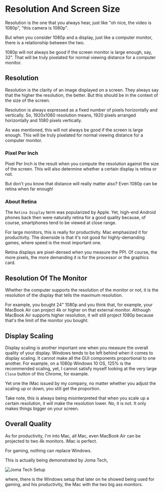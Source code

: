 # Resolution And Screen Size
Resolution is the one that you always
hear, just like "oh nice, the video is 1080p",
"this camera is 1080p".

But when you consider 1080p and a display,
just like a computer monitor,
there is a relationship between the
two.

1080p will not always be good if the
screen monitor is large enough, say,
32". That will be truly pixelated
for normal viewing distance for
a computer monitor.

## Resolution
Resolution is the clarity of an image
displayed on a screen. They always
say that the higher the resolution,
the better. But this should be in
the context of the size of the screen.

Resolution is always expressed as a 
fixed number of pixels horizontally and
vertically. So, 1920x1080 resolution
means, 1920 pixels arranged horizontally
and 1080 pixels vertically.

As was mentioned, this will not 
always be good if the screen is large 
enough. This will be truly pixelated
for normal viewing distance for
a computer monitor.

### Pixel Per Inch
Pixel Per Inch is the result when you
compute the resolution against
the size of the screen. This will also 
determine whether a certain display
is retina or not.

But don't you know that distance will
really matter also? Even 1080p
can be retina when far enough!

### About Retina
The `Retina Display` term was popularized by
Apple. Yet, high-end Android phones back then
were naturally retina for a good quality 
because, of course,
smartphones tend to be viewed at close range.

For large monitors, this is really for 
productivity. Mac emphasized it for
productivity. The downside is that it's
not good for highly-demanding games, where
speed is the most important one.

Retina displays are pixel-densed
when you measure the PPI. Of course, the
more pixels, the more demanding it
is for the processor or the graphics card.

## Resolution Of The Monitor
Whether the computer supports the resolution
of the monitor or not, it is the resolution
of the display that tells the maximum
resolution.

For example, you bought 24" 1080p and
you think that, for example, your
MacBook Air can project 4k or higher
on that external monitor. Although
MacBook Air supports higher resolution,
it will still project 1080p because
that's the limit of the monitor you
bought.

## Display Scaling
Display scaling is another important one
when you measure the overall quality of
your display. Windows tends to be left behind
when it comes to display scaling. It
cannot make all the GUI components proportional
to one another. For example, on a 1080p
Windows 10 OS, 125% is the recommended scaling,
yet, I cannot satisfy myself looking at the very
large `Close` button of this Chrome, for example.

Yet one the iMac issued by my company, no matter
whether you adjust the scaling up or down,
you still get the proportion.

Take note, this is always being misinterpreted
that when you scale up a certain resolution,
it will make the resolution lower. No, it is not.
It only makes things bigger on your screen.

## Overall Quality
As for productivity, I'm into Mac, all Mac,
even MacBook Air can be projected to two
4k monitors. iMac is perfect. 

For gaming, nothing can replace Windows.

This is actually being demonstrated by Joma Tech,

![Joma Tech Setup](https://youtu.be/0oBi8OmjLIg)

where, there is the Windows setup that later on
he showed being used for gaming, and his productivity,
the Mac with the two big ass monitors.
